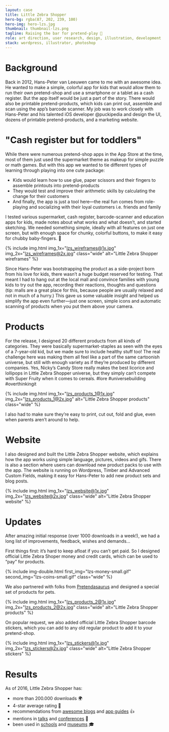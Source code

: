 ```yaml
---
layout: case
title: Little Zebra Shopper
hero-bg: rgba(87, 202, 239, 100)
hero-img: hero-lzs.jpg
thumbnail: thumbnail-lzs.png
tagline: Raising the bar for pretend-play 👶
role: art direction, user research, design, illustration, development
stack: wordpress, illustrator, photoshop
---
```


# Background
Back in 2012, Hans-Peter van Leeuwen came to me with an awesome idea. He wanted to make a simple, colorful app for kids that would allow them to run their own pretend-shop and use a smartphone or a tablet as a cash register. But the app itself would be just a part of the story. There would also be printable pretend-products, which kids can print out, assemble and scan using the app’s barcode scanner.  My job was to work closely with Hans-Peter and his talented iOS developer @puckipedia and design the UI, dozens of printable pretend-products, and a marketing website.

# "Cash register but for toddlers"
While there were numerous pretend-shop apps in the App Store at the time, most of them just used the supermarket theme as makeup for simple puzzle or math games. But with this app we wanted to tie different types of learning through playing into one cute package:

- Kids would learn how to use glue, paper scissors and their fingers to assemble printouts into pretend-products
- They would test and improve their arithmetic skills by calculating the change for their customers
- And finally, the app is just a tool here—the real fun comes from role-playing and socializing with their loyal customers i.e. friends and family

I tested various supermarket, cash register, barcode-scanner and education apps for kids, made notes about what works and what doesn’t, and started sketching. We needed something simple, ideally with all features on just one screen, but with enough space for chunky, colorful buttons, to make it easy for chubby baby-fingers. 👼 

{% include img.html img_1x="lzs_wireframes@1x.jpg" img_2x="lzs_wireframes@2x.jpg" class="wide" alt="Little Zebra Shopper wireframes" %}

Since Hans-Peter was bootstrapping the product as a side-project born from his love for kids, there wasn’t a huge budget reserved for testing. That meant I had to hang out at the local mall and convince families with young kids to try out the app, recording their reactions, thoughts and questions (tip: malls are a great place for this, because people are usually relaxed and not in much of a hurry.) This gave us some valuable insight and helped us simplify the app even further—just one screen, simple icons and automatic scanning of products when you put them above your camera.

# Products
For the release, I designed 20 different products from all kinds of categories. They were basically supermarket-staples as seen with the eyes of a 7-year-old kid, but we made sure to include healthy stuff too! The real challenge here was making them all feel like a part of the same cartoonish universe, but still with enough variety as if they’re produced by different companies. Yes, Nicky’s Candy Store really makes the best licorice and lollipops in Little Zebra Shopper universe, but they simply can’t compete with Super Fruity when it comes to cereals. #lore #universebuilding #overthinkingit

{% include img.html img_1x="lzs_products_1@1x.jpg" img_2x="lzs_products_1@2x.jpg" alt="Little Zebra Shopper products" class="wide" %}

I also had to make sure they’re easy to print, cut out, fold and glue, even when parents aren’t around to help. 

# Website
I also designed and built the Little Zebra Shopper website, which explains how the app works using simple language, pictures, videos and gifs. There is also a section where users can download new product packs to use with the app. The website is running on Wordpress, Timber and Advanced Custom Fields, making it easy for Hans-Peter to add new product sets and blog posts.

{% include img.html img_1x="lzs_website@1x.jpg" img_2x="lzs_website@2x.jpg" class="wide" alt="Little Zebra Shopper website" %}

# Updates
After amazing initial response (over 1000 downloads in a week!), we had a long list of improvements, feedback, wishes and demands…

First things first: it’s hard to keep afloat if you can’t get paid. So I designed official Little Zebra Shoper money and credit cards, which can be used to “pay” for products.

{% include img-double.html first_img="lzs-money-small.gif" second_img="lzs-coins-small.gif" class="wide" %}

We also partnered with folks from [Pretendasaurus](http://www.pretendasaurus.com/) and designed a special set of products for pets.

{% include img.html img_1x="lzs_products_2@1x.jpg" img_2x="lzs_products_2@2x.jpg" class="wide" alt="Little Zebra Shopper products" %}

On popular request, we also added official Little Zebra Shopper barcode stickers, which you can add to any old regular product to add it to your pretend-shop.

{% include img.html img_1x="lzs_stickers@1x.jpg" img_2x="lzs_stickers@2x.jpg" class="wide" alt="Little Zebra Shopper stickers" %}

# Results

As of 2016, Little Zebra Shopper has: 

- more than 200.000 downloads 🌍 
- 4-star average rating  💫
- recommendations from [awesome blogs](http://www.theimum.com/2013/11/little-zebra-shopper-review/) and [app guides](https://itunes.apple.com/us/book/apps-playgrounds-100-best/id775722821?mt=11&ign-mpt=uo%3D4) 👍 
- mentions in [talks](http://kidscreen.com/2014/02/14/living-the-idream-opportunities-and-challenges-in-the-childrens-app-market/) and [conferences](http://www.thechildrensmediaconference.com/blog/2013/07/06/top-10-trends-in-childrens-apps/) 🎤
- been used in [schools](http://twoteachersoneblog.weebly.com/blog/little-zebra-shopper-app-teaching-money) and [museums](http://www.bootheelyouthmuseum.org/) 🎓